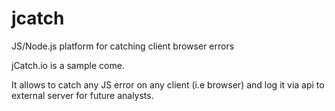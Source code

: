 # jcatch
JS/Node.js platform for catching client browser errors

jCatch.io is a sample come.

It allows to catch any JS error on any client (i.e browser) and log it via api to external server for future analysts.
